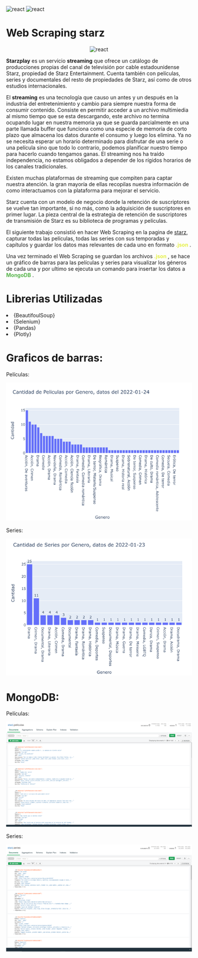 <p align="left">
<img src="https://upload.wikimedia.org/wikipedia/commons/thumb/c/c3/Python-logo-notext.svg/200px-Python-logo-notext.svg.png" alt="react" width="25" height="25" />
<img src="https://upload.wikimedia.org/wikipedia/commons/d/d5/Selenium_Logo.png" alt="react" width="25" height="25" />
</p>





# Web Scraping starz


<p align="center">
<img src="https://upload.wikimedia.org/wikipedia/commons/thumb/4/4f/Starzplay-logo.svg/904px-Starzplay-logo.svg.png" alt="react" width="400" height="150" />
</p>


<b>Starzplay</b> es un servicio <b>streaming</b> que ofrece un catálogo de producciones propias del canal de televisión por cable estadounidense Starz, propiedad de Starz Entertainment. Cuenta también con películas, series y documentales del resto de propiedades de Starz, así como de otros estudios internacionales.

El <b>streaming</b> es una tecnología que causo un antes y un después en la industria del entretenimiento y cambio para siempre nuestra forma de consumir contenido. Consiste en permitir acceder a un archivo multimiedia al mismo tiempo que se esta descargando, este archivo no termina ocupando lugar en nuestra memoria ya que se guarda parcialmente en una parte llamada buffer que funciona como una especie de memoria de corto plazo que almacena los datos durante el consumo y luego los elimina. Ya no se necesita esperar un horario determinado para disfrutar de una serie o una película sino que todo lo contrario, podemos planificar nuestro tiempo para hacerlo cuando tengamos ganas. El streaming nos ha traído independencia, no estamos obligados a depender de los rígidos horarios de los canales tradicionales. 

Existen muchas plataformas de streaming que compiten para captar nuestra atención. la gran mayoría de ellas recopilas nuestra información de como interactuamos con la plataforma para mejorar el servicio.

Starz cuenta con un modelo de negocio donde la retención de suscriptores se vuelve tan importante, si no más, como la adquisición de suscriptores en primer lugar. La pieza central de la estrategia de retención de suscriptores de transmisión de Starz es su biblioteca de programas y películas.

El siguiente trabajo consistió en hacer Web Scraping en la pagina de [starz](https://www.starz.com/ar), capturar todas las películas, todas las series con sus temporadas y capítulos y guardar los datos mas relevantes de cada uno en formato <b><span style = "color:#e5f048">.json</span></b> .

Una vez terminado el Web Scraping se guardan los archivos <b><span style = "color:#e5f048">.json</span></b> , se hace un gráfico de barras para las películas y series para visualizar los géneros de cada una y por ultimo se ejecuta un comando para insertar los datos a <b><span style = "color:#58b54c">MongoDB</span></b> .


# Librerias Utilizadas

<ui>

<li>
{BeautifoulSoup}
</li>

<li>
{Selenium}
</li>

<li>
{Pandas}
</li>

<li>
{Plotly}
</li>

</ui>

# Graficos de barras:

Películas:

![.](Imagenes/grafico_barras_peliculas.png)

Series:

![.](Imagenes/grafico_barras_series.png)


# MongoDB:


Películas:

![.](Imagenes/mongo_peliculas.png)

Series:

![.](Imagenes/mongo_series.png)



